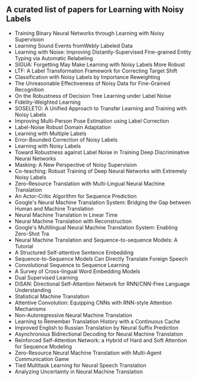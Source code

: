 <h2> A curated list of papers for Learning with Noisy Labels </h2>

<ul>

     
          
             

 <li><a target="_blank" href="https://github.com/manjunath5496/A-curated-list-of-papers-for-Learning-with-Noisy-Labels/blob/master/nol(1).pdf" style="text-decoration:none;">Training Binary Neural Networks through Learning with Noisy Supervision</a></li>

 <li><a target="_blank" href="https://github.com/manjunath5496/A-curated-list-of-papers-for-Learning-with-Noisy-Labels/blob/master/nol(2).pdf" style="text-decoration:none;">Learning Sound Events fromWebly Labeled Data</a></li>

<li><a target="_blank" href="https://github.com/manjunath5496/A-curated-list-of-papers-for-Learning-with-Noisy-Labels/blob/master/nol(3).pdf" style="text-decoration:none;">Learning with Noise: Improving Distantly-Supervised Fine-grained Entity Typing via Automatic Relabeling</a></li>
 <li><a target="_blank" href="https://github.com/manjunath5496/A-curated-list-of-papers-for-Learning-with-Noisy-Labels/blob/master/nol(4).pdf" style="text-decoration:none;">SIGUA: Forgetting May Make Learning with Noisy Labels More Robust</a></li>                              
<li><a target="_blank" href="https://github.com/manjunath5496/A-curated-list-of-papers-for-Learning-with-Noisy-Labels/blob/master/nol(5).pdf" style="text-decoration:none;">LTF: A Label Transformation Framework for Correcting Target Shift</a></li>
<li><a target="_blank" href="https://github.com/manjunath5496/A-curated-list-of-papers-for-Learning-with-Noisy-Labels/blob/master/nol(6).pdf" style="text-decoration:none;">Classification with Noisy Labels by Importance Reweighting</a></li>
 <li><a target="_blank" href="https://github.com/manjunath5496/A-curated-list-of-papers-for-Learning-with-Noisy-Labels/blob/master/nol(7).pdf" style="text-decoration:none;">The Unreasonable Effectiveness of Noisy Data for Fine-Grained Recognition</a></li>

 <li><a target="_blank" href="https://github.com/manjunath5496/A-curated-list-of-papers-for-Learning-with-Noisy-Labels/blob/master/nol(8).pdf" style="text-decoration:none;"> On the Robustness of Decision Tree Learning under Label Noise</a></li>
   <li><a target="_blank" href="https://github.com/manjunath5496/A-curated-list-of-papers-for-Learning-with-Noisy-Labels/blob/master/nol(9).pdf" style="text-decoration:none;">Fidelity-Weighted Learning</a></li>
  
   
 <li><a target="_blank" href="https://github.com/manjunath5496/A-curated-list-of-papers-for-Learning-with-Noisy-Labels/blob/master/nol(10).pdf" style="text-decoration:none;">SOSELETO: A Unified Approach to Transfer Learning and Training with Noisy Labels</a></li>                              
<li><a target="_blank" href="https://github.com/manjunath5496/A-curated-list-of-papers-for-Learning-with-Noisy-Labels/blob/master/nol(11).pdf" style="text-decoration:none;">Improving Multi-Person Pose Estimation using Label Correction</a></li>
<li><a target="_blank" href="https://github.com/manjunath5496/A-curated-list-of-papers-for-Learning-with-Noisy-Labels/blob/master/nol(12).pdf" style="text-decoration:none;">Label-Noise Robust Domain Adaptation</a></li>
<li><a target="_blank" href="https://github.com/manjunath5496/A-curated-list-of-papers-for-Learning-with-Noisy-Labels/blob/master/nol(13).pdf" style="text-decoration:none;">Learning with Multiple Labels</a></li>

<li><a target="_blank" href="https://github.com/manjunath5496/A-curated-list-of-papers-for-Learning-with-Noisy-Labels/blob/master/nol(14).pdf" style="text-decoration:none;">Error-Bounded Correction of Noisy Labels</a></li>
                              
<li><a target="_blank" href="https://github.com/manjunath5496/A-curated-list-of-papers-for-Learning-with-Noisy-Labels/blob/master/nol(15).pdf" style="text-decoration:none;">Learning with Noisy Labels</a></li>

<li><a target="_blank" href="https://github.com/manjunath5496/A-curated-list-of-papers-for-Learning-with-Noisy-Labels/blob/master/nol(16).pdf" style="text-decoration:none;">Toward Robustness against Label Noise in Training Deep Discriminative Neural Networks</a></li>

  <li><a target="_blank" href="https://github.com/manjunath5496/A-curated-list-of-papers-for-Learning-with-Noisy-Labels/blob/master/nol(17).pdf" style="text-decoration:none;">Masking: A New Perspective of Noisy Supervision</a></li>   
  
<li><a target="_blank" href="https://github.com/manjunath5496/A-curated-list-of-papers-for-Learning-with-Noisy-Labels/blob/master/nol(18).pdf" style="text-decoration:none;">Co-teaching: Robust Training of Deep Neural Networks with Extremely Noisy Labels</a></li> 

  
<li><a target="_blank" href="https://github.com/manjunath5496/A-curated-list-of-papers-for-Learning-with-Noisy-Labels/blob/master/nol(19).pdf" style="text-decoration:none;">Zero-Resource Translation with Multi-Lingual Neural Machine Translation</a></li> 

<li><a target="_blank" href="https://github.com/manjunath5496/A-curated-list-of-papers-for-Learning-with-Noisy-Labels/blob/master/nol(20).pdf" style="text-decoration:none;"> An Actor-Critic Algorithm for Sequence Prediction</a></li>

<li><a target="_blank" href="https://github.com/manjunath5496/A-curated-list-of-papers-for-Learning-with-Noisy-Labels/blob/master/nol(21).pdf" style="text-decoration:none;">Google's Neural Machine Translation System: Bridging the Gap between Human and Machine Translation</a></li>
<li><a target="_blank" href="https://github.com/manjunath5496/A-curated-list-of-papers-for-Learning-with-Noisy-Labels/blob/master/nol(22).pdf" style="text-decoration:none;">Neural Machine Translation in Linear Time</a></li> 
 <li><a target="_blank" href="https://github.com/manjunath5496/A-curated-list-of-papers-for-Learning-with-Noisy-Labels/blob/master/nol(23).pdf" style="text-decoration:none;">Neural Machine Translation with Reconstruction</a></li> 
 

   <li><a target="_blank" href="https://github.com/manjunath5496/A-curated-list-of-papers-for-Learning-with-Noisy-Labels/blob/master/nol(24).pdf" style="text-decoration:none;">Google's Multilingual Neural Machine Translation System: Enabling Zero-Shot Tra</a></li>
 
   <li><a target="_blank" href="https://github.com/manjunath5496/A-curated-list-of-papers-for-Learning-with-Noisy-Labels/blob/master/nol(25).pdf" style="text-decoration:none;">Neural Machine Translation and Sequence-to-sequence Models: A Tutorial</a></li>                              
 <li><a target="_blank" href="https://github.com/manjunath5496/A-curated-list-of-papers-for-Learning-with-Noisy-Labels/blob/master/nol(26).pdf" style="text-decoration:none;">A Structured Self-attentive Sentence Embedding</a></li>
 <li><a target="_blank" href="https://github.com/manjunath5496/A-curated-list-of-papers-for-Learning-with-Noisy-Labels/blob/master/nol(27).pdf" style="text-decoration:none;">Sequence-to-Sequence Models Can Directly Translate Foreign Speech</a></li>
   
 
   <li><a target="_blank" href="https://github.com/manjunath5496/A-curated-list-of-papers-for-Learning-with-Noisy-Labels/blob/master/nol(28).pdf" style="text-decoration:none;">Convolutional Sequence to Sequence Learning</a></li>
 
   <li><a target="_blank" href="https://github.com/manjunath5496/A-curated-list-of-papers-for-Learning-with-Noisy-Labels/blob/master/nol(29).pdf" style="text-decoration:none;">A Survey of Cross-lingual Word Embedding Models</a></li>                              

  <li><a target="_blank" href="https://github.com/manjunath5496/A-curated-list-of-papers-for-Learning-with-Noisy-Labels/blob/master/nol(30).pdf" style="text-decoration:none;">Dual Supervised Learning</a></li>
 
   <li><a target="_blank" href="https://github.com/manjunath5496/A-curated-list-of-papers-for-Learning-with-Noisy-Labels/blob/master/nol(31).pdf" style="text-decoration:none;">DiSAN: Directional Self-Attention Network for RNN/CNN-Free Language Understanding</a></li> 
    <li><a target="_blank" href="https://github.com/manjunath5496/A-curated-list-of-papers-for-Learning-with-Noisy-Labels/blob/master/nol(32).pdf" style="text-decoration:none;">Statistical Machine Translation</a></li> 

   <li><a target="_blank" href="https://github.com/manjunath5496/A-curated-list-of-papers-for-Learning-with-Noisy-Labels/blob/master/nol(33).pdf" style="text-decoration:none;">Attentive Convolution:
Equipping CNNs with RNN-style Attention Mechanisms</a></li>                              

  <li><a target="_blank" href="https://github.com/manjunath5496/A-curated-list-of-papers-for-Learning-with-Noisy-Labels/blob/master/nol(34).pdf" style="text-decoration:none;">Non-Autoregressive Neural Machine Translation</a></li> 
 
  <li><a target="_blank" href="https://github.com/manjunath5496/A-curated-list-of-papers-for-Learning-with-Noisy-Labels/blob/master/nol(35).pdf" style="text-decoration:none;">Learning to Remember Translation History with a Continuous Cache</a></li> 

  <li><a target="_blank" href="https://github.com/manjunath5496/A-curated-list-of-papers-for-Learning-with-Noisy-Labels/blob/master/nol(36).pdf" style="text-decoration:none;">Improved English to Russian Translation by Neural Suffix Prediction</a></li> 
 
<li><a target="_blank" href="https://github.com/manjunath5496/A-curated-list-of-papers-for-Learning-with-Noisy-Labels/blob/master/nol(37).pdf" style="text-decoration:none;">Asynchronous Bidirectional Decoding for Neural Machine Translation</a></li>
 <li><a target="_blank" href="https://github.com/manjunath5496/A-curated-list-of-papers-for-Learning-with-Noisy-Labels/blob/master/nol(38).pdf" style="text-decoration:none;">Reinforced Self-Attention Network: a Hybrid of Hard and Soft Attention for Sequence Modeling</a></li>
<li><a target="_blank" href="https://github.com/manjunath5496/A-curated-list-of-papers-for-Learning-with-Noisy-Labels/blob/master/nol(39).pdf" style="text-decoration:none;">Zero-Resource Neural Machine Translation with Multi-Agent Communication Game</a></li>
 <li><a target="_blank" href="https://github.com/manjunath5496/A-curated-list-of-papers-for-Learning-with-Noisy-Labels/blob/master/nol(40).pdf" style="text-decoration:none;">Tied Multitask Learning for Neural Speech Translation</a></li>                              
<li><a target="_blank" href="https://github.com/manjunath5496/A-curated-list-of-papers-for-Learning-with-Noisy-Labels/blob/master/nol(41).pdf" style="text-decoration:none;">Analyzing Uncertainty in Neural Machine Translation</a></li>
</ul>
